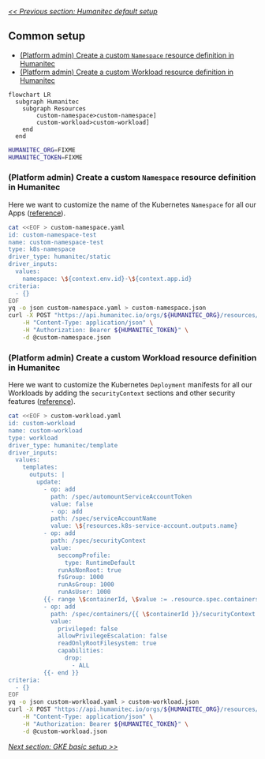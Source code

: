 [_<< Previous section: Humanitec default setup_](/docs/humanitec-default.md)

## Common setup

- [(Platform admin) Create a custom `Namespace` resource definition in Humanitec](#platform-admin-create-a-custom-namespace-resource-definition-in-humanitec)
- [(Platform admin) Create a custom Workload resource definition in Humanitec](#platform-admin-create-a-custom-workload-resource-definition-in-humanitec)

```mermaid
flowchart LR
  subgraph Humanitec
    subgraph Resources
        custom-namespace>custom-namespace]
        custom-workload>custom-workload]
    end
  end
```

```bash
HUMANITEC_ORG=FIXME
HUMANITEC_TOKEN=FIXME
```

### (Platform admin) Create a custom `Namespace` resource definition in Humanitec

Here we want to customize the name of the Kubernetes `Namespace` for all our Apps ([reference](https://docs.humanitec.com/guides/orchestrate-infrastructure/define-namespaces)).

```bash
cat <<EOF > custom-namespace.yaml
id: custom-namespace-test
name: custom-namespace-test
type: k8s-namespace
driver_type: humanitec/static
driver_inputs:
  values:
    namespace: \${context.env.id}-\${context.app.id}
criteria:
  - {}
EOF
yq -o json custom-namespace.yaml > custom-namespace.json
curl -X POST "https://api.humanitec.io/orgs/${HUMANITEC_ORG}/resources/defs" \
  	-H "Content-Type: application/json" \
	-H "Authorization: Bearer ${HUMANITEC_TOKEN}" \
  	-d @custom-namespace.json
```

### (Platform admin) Create a custom Workload resource definition in Humanitec

Here we want to customize the Kubernetes `Deployment` manifests for all our Workloads by adding the `securityContext` sections and other security features ([reference](https://docs.humanitec.com/integrations/resource-types/workload)).

```bash
cat <<EOF > custom-workload.yaml
id: custom-workload
name: custom-workload
type: workload
driver_type: humanitec/template
driver_inputs:
  values:
    templates:
      outputs: |
        update:
          - op: add
            path: /spec/automountServiceAccountToken
            value: false
	        - op: add
            path: /spec/serviceAccountName
            value: \${resources.k8s-service-account.outputs.name}
          - op: add
            path: /spec/securityContext
            value:
              seccompProfile:
                type: RuntimeDefault
              runAsNonRoot: true
              fsGroup: 1000
              runAsGroup: 1000
              runAsUser: 1000
          {{- range \$containerId, \$value := .resource.spec.containers }}
          - op: add
            path: /spec/containers/{{ \$containerId }}/securityContext
            value:
              privileged: false
              allowPrivilegeEscalation: false
              readOnlyRootFilesystem: true
              capabilities:
                drop:
                  - ALL
          {{- end }}
criteria:
  - {}
EOF
yq -o json custom-workload.yaml > custom-workload.json
curl -X POST "https://api.humanitec.io/orgs/${HUMANITEC_ORG}/resources/defs" \
  	-H "Content-Type: application/json" \
	-H "Authorization: Bearer ${HUMANITEC_TOKEN}" \
  	-d @custom-workload.json
```

[_Next section: GKE basic setup >>_](/docs/gke-basic.md)